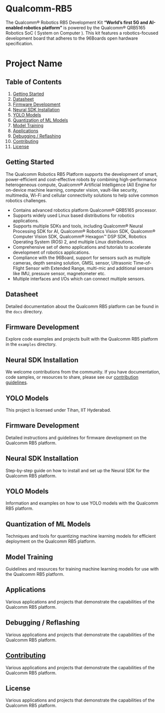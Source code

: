 # Qualcomm-RB5
 The Qualcomm® Robotics RB5 Development Kit **“World’s first 5G and AI-enabled robotics platform”**  is powered by the Qualcomm® QRB5165 Robotics SoC ( System on Computer ). This kit features a robotics-focused development board that adheres to the 96Boards open hardware specification.

# Project Name

## Table of Contents

1. [Getting Started](#getting-started)
2. [Datasheet](#datasheet)
3. [Firmware Development](#firmware-development)
4. [Neural SDK Installation](#neural-sdk-installation)
5. [YOLO Models](#yolo-models)
6. [Quantization of ML Models](#quantization-of-ml-models)
7. [Model Training](#model-training)
8. [Applications](#applications)
9. [Debugging / Reflashing](#debugging/reflashing)
10. [Contributing](#contributing)
11. [License](#license)

## Getting Started

The Qualcomm Robotics RB5 Platform supports the development of smart, power-efficient and cost-effective robots by combining high-performance heterogeneous compute, Qualcomm® Artificial Intelligence (AI) Engine for on-device machine learning, computer vision, vault-like security, multimedia, Wi-Fi and cellular connectivity solutions to help solve common robotics challenges.
+ Contains advanced robotics platform Qualcomm® QRB5165 processor.
+ Supports widely used Linux based distributions for robotics applications.
+ Supports multiple SDKs and tools, including Qualcomm® Neural Processing SDK for AI, Qualcomm® Robotics Vision SDK, Qualcomm® Computer Vision SDK, Qualcomm® Hexagon™ DSP SDK, Robotics Operating System (ROS) 2, and multiple Linux distributions.
+ Comprehensive set of demo applications and tutorials to accelerate development of robotics applications.
+ Compliance with the 96Board, support for sensors such as multiple cameras, depth sensing solution, GMSL sensor, Ultrasonic Time-of-Flight Sensor with Extended Range, multi-mic and additional sensors like IMU, pressure sensor, magnetometer etc.
+ Multiple interfaces and I/Os which can connect multiple sensors.


## Datasheet

Detailed documentation about the Qualcomm RB5 platform can be found in the `docs` directory.

## Firmware Development

Explore code examples and projects built with the Qualcomm RB5 platform in the `examples` directory.

## Neural SDK Installation
We welcome contributions from the community. If you have documentation, code samples, or resources to share, please see our [contribution guidelines](CONTRIBUTING.md).

## YOLO Models

This project is licensed under Tihan, IIT Hyderabad.

## Firmware Development

Detailed instructions and guidelines for firmware development on the Qualcomm RB5 platform.

## Neural SDK Installation

Step-by-step guide on how to install and set up the Neural SDK for the Qualcomm RB5 platform.

## YOLO Models

Information and examples on how to use YOLO models with the Qualcomm RB5 platform.

## Quantization of ML Models

Techniques and tools for quantizing machine learning models for efficient deployment on the Qualcomm RB5 platform.

## Model Training

Guidelines and resources for training machine learning models for use with the Qualcomm RB5 platform.

## Applications

Various applications and projects that demonstrate the capabilities of the Qualcomm RB5 platform.

## Debugging / Reflashing

Various applications and projects that demonstrate the capabilities of the Qualcomm RB5 platform.

## [Contributing](#contributing)

Various applications and projects that demonstrate the capabilities of the Qualcomm RB5 platform.

## License


Various applications and projects that demonstrate the capabilities of the Qualcomm RB5 platform.










